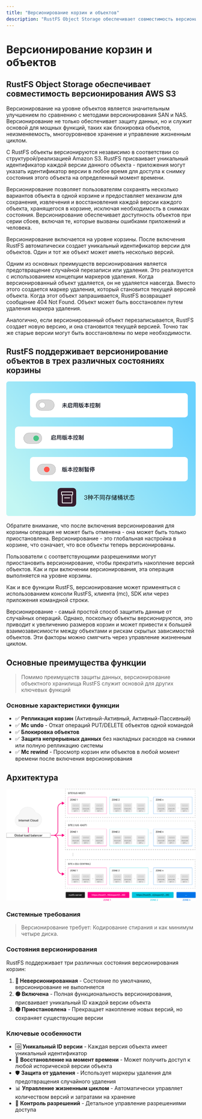 ```yaml
---
title: "Версионирование корзин и объектов"
description: "RustFS Object Storage обеспечивает совместимость версионирования AWS S3"
---
```


# Версионирование корзин и объектов

## RustFS Object Storage обеспечивает совместимость версионирования AWS S3

Версионирование на уровне объектов является значительным улучшением по сравнению с методами версионирования SAN и NAS. Версионирование не только обеспечивает защиту данных, но и служит основой для мощных функций, таких как блокировка объектов, неизменяемость, многоуровневое хранение и управление жизненным циклом.

С RustFS объекты версионируются независимо в соответствии со структурой/реализацией Amazon S3. RustFS присваивает уникальный идентификатор каждой версии данного объекта - приложения могут указать идентификатор версии в любое время для доступа к снимку состояния этого объекта на определенный момент времени.

Версионирование позволяет пользователям сохранять несколько вариантов объекта в одной корзине и предоставляет механизм для сохранения, извлечения и восстановления каждой версии каждого объекта, хранящегося в корзине, исключая необходимость в снимках состояния. Версионирование обеспечивает доступность объектов при серии сбоев, включая те, которые вызваны ошибками приложений и человека.

Версионирование включается на уровне корзины. После включения RustFS автоматически создает уникальный идентификатор версии для объектов. Один и тот же объект может иметь несколько версий.

Одним из основных преимуществ версионирования является предотвращение случайной перезаписи или удаления. Это реализуется с использованием концепции маркеров удаления. Когда версионированный объект удаляется, он не удаляется навсегда. Вместо этого создается маркер удаления, который становится текущей версией объекта. Когда этот объект запрашивается, RustFS возвращает сообщение 404 Not Found. Объект может быть восстановлен путем удаления маркера удаления.

Аналогично, если версионированный объект перезаписывается, RustFS создает новую версию, и она становится текущей версией. Точно так же старые версии могут быть восстановлены по мере необходимости.

## RustFS поддерживает версионирование объектов в трех различных состояниях корзины

![Состояния корзины](./images/bucket-states.png)

Обратите внимание, что после включения версионирования для корзины операция не может быть отменена - она может быть только приостановлена. Версионирование - это глобальная настройка в корзине, что означает, что все объекты теперь версионированы.

Пользователи с соответствующими разрешениями могут приостановить версионирование, чтобы прекратить накопление версий объектов. Как и при включении версионирования, эта операция выполняется на уровне корзины.

Как и все функции RustFS, версионирование может применяться с использованием консоли RustFS, клиента (mc), SDK или через приложения командной строки.

Версионирование - самый простой способ защитить данные от случайных операций. Однако, поскольку объекты версионируются, это приводит к увеличению размеров корзин и может привести к большей взаимозависимости между объектами и рискам скрытых зависимостей объектов. Эти факторы можно смягчить через управление жизненным циклом.

## Основные преимущества функции

> Помимо преимуществ защиты данных, версионирование объектного хранилища RustFS служит основой для других ключевых функций

### Основные характеристики функции

- ✅ **Репликация корзин** (Активный-Активный, Активный-Пассивный)
- ✅ **Mc undo** - Откат операций PUT/DELETE объектов одной командой
- ✅ **Блокировка объектов**
- ✅ **Защита непрерывных данных** без накладных расходов на снимки или полную репликацию системы
- ✅ **Mc rewind** - Просмотр корзин или объектов в любой момент времени после включения версионирования

## Архитектура

![Диаграмма архитектуры](./images/architecture.png)

### Системные требования

> Версионирование требует: Кодирование стирания и как минимум четыре диска.

### Состояния версионирования

RustFS поддерживает три различных состояния версионирования корзин:

1. **🔴 Неверсионированная** - Состояние по умолчанию, версионирование не выполняется
2. **🟢 Включена** - Полная функциональность версионирования, присваивает уникальный ID каждой версии объекта
3. **🟡 Приостановлена** - Прекращает накопление новых версий, но сохраняет существующие версии

### Ключевые особенности

- 🆔 **Уникальный ID версии** - Каждая версия объекта имеет уникальный идентификатор
- 🔄 **Восстановление на момент времени** - Может получить доступ к любой исторической версии объекта
- 🛡️ **Защита от удаления** - Использует маркеры удаления для предотвращения случайного удаления
- 📊 **Управление жизненным циклом** - Автоматически управляет количеством версий и затратами на хранение
- 🔐 **Контроль разрешений** - Детальное управление разрешениями доступа

